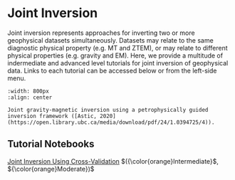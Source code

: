 Joint Inversion
===============

Joint inversion represents approaches for inverting two or more geophysical datasets simultaneously. Datasets may relate to the same diagnostic physical property (e.g. MT and ZTEM), or may relate to different physical properties (e.g. gravity and EM). Here, we provide a multitude of indermediate and advanced level tutorials for joint inversion of geophysical data. Links to each tutorial can be accessed below or from the left-side menu.

```{figure} ../assets/website_images/joint_physics.png
:width: 800px
:align: center

Joint gravity-magnetic inversion using a petrophysically guided inversion framework ([Astic, 2020](https://open.library.ubc.ca/media/download/pdf/24/1.0394725/4)).
```

## Tutorial Notebooks

[Joint Inversion Using Cross-Validation](11-joint-inversion/inv_1_cross_gradient) $({\color{orange}Intermediate}$, ${\color{orange}Moderate})$
<br />

<!-- [Petrophysically Guided Joint Inversion](11-joint-inversion/inv_2_pgi) $({\color{red}Advanced}$, ${\color{orange}Moderate})$
<br /> -->
